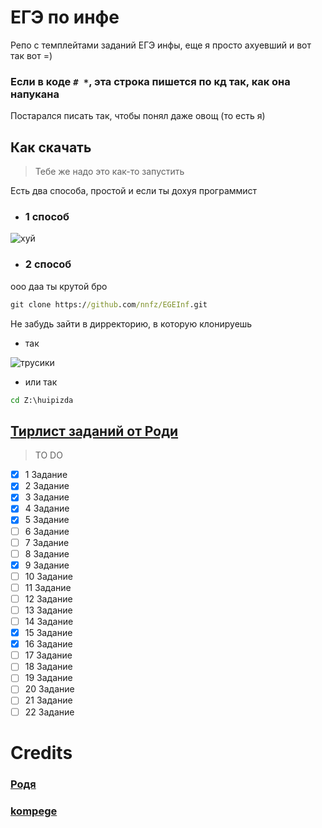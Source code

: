 # ЕГЭ по инфе
Репо с темплейтами заданий ЕГЭ инфы, еще я просто ахуевший и вот так вот =)

### Если в коде ```# *```, эта строка пишется по кд так, как она напукана

Постарался писать так, чтобы понял даже овощ (то есть я)

## Как скачать
>Тебе же надо это как-то запустить

Есть два способа, простой и если ты дохуя программист
- ### 1 способ

![хуй](https://i.postimg.cc/mrTppKGf/BC0-BADD0-4453-4-C34-A303-646-BB8835-F5-E.png)
- ### 2 способ
ооо даа ты крутой бро
```cmd
git clone https://github.com/nnfz/EGEInf.git
```
Не забудь зайти в дирректорию, в которую клонируешь
- так

![трусики](https://i.postimg.cc/bwzGFRdS/753-E3400-37-CB-4-E1-C-9530-808507665-C15.png)
- или так

```cmd
cd Z:\huipizda
```

[Тирлист заданий от Роди](https://www.youtube.com/watch?v=XuzARD58-Ew&t=605s)
---
> TO DO
- [X] 1 Задание
- [X] 2 Задание 
- [X] 3 Задание
- [X] 4 Задание 
- [X] 5 Задание 
- [ ] 6 Задание
- [ ] 7 Задание
- [ ] 8 Задание
- [X] 9 Задание
- [ ] 10 Задание
- [ ] 11 Задание
- [ ] 12 Задание
- [ ] 13 Задание
- [ ] 14 Задание
- [X] 15 Задание
- [X] 16 Задание
- [ ] 17 Задание
- [ ] 18 Задание
- [ ] 19 Задание
- [ ] 20 Задание
- [ ] 21 Задание
- [ ] 22 Задание

# Credits
### [Родя](https://www.youtube.com/@rodya_inf)
### [kompege](https://www.kompege.ru/)